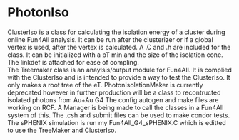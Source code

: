 # PhotonIso
ClusterIso is a class for calculating the isolation energy of a cluster during online Fun4All analysis.  It can be run after the clusterizer or if a global vertex is used, after the vertex is calculated. 
A .C and .h are included for the class.  It can be initialized with a pT min and the size of the isolation cone.  The linkdef is attached for ease of compling.  
The Treemaker class is an anaylsis/output module for Fun4All.  It is complied with the ClusterIso and is intended to provide a way to test the ClusterIso. It only makes a root tree of the eT. 
PhotonIsolationMaker is currently deprecated however in further production will be a class to recontructed isolated photons from Au+Au G4 
The config autogen and make files are working on RCF.
A Manager is being made to call the classes in a Fun4All system of this. 
The .csh and submit files can be used to make condor tests.  The sPHENIX simulation is run my Fun4All_G4_sPHENIX.C which is editted to use the TreeMaker and ClusterIso. 
